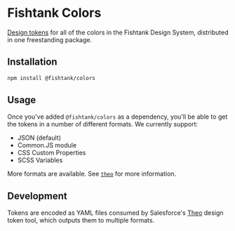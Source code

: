# Fishtank Colors

[Design tokens](https://medium.com/eightshapes-llc/tokens-in-design-systems-25dd82d58421) for all of the colors in the Fishtank Design System, distributed in one freestanding package.

## Installation

```sh
npm install @fishtank/colors
```
## Usage

Once you've added `@fishtank/colors` as a dependency, you'll be able to get the tokens in a number of different formats. We currently support:

* JSON (default)
* Common.JS module
* CSS Custom Properties
* SCSS Variables

More formats are available. See [`theo`](https://github.com/salesforce-ux/theo) for more information.

## Development

Tokens are encoded as YAML files consumed by Salesforce's [Theo](https://github.com/salesforce-ux/theo) design token tool, which outputs them to multiple formats.